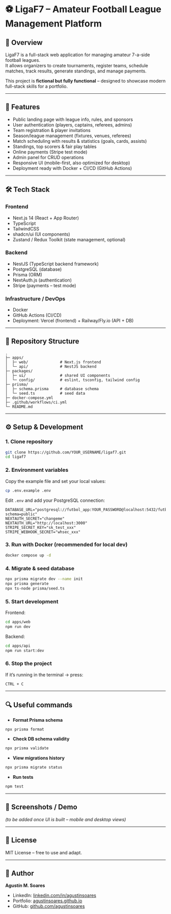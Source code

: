 # ⚽ LigaF7 – Amateur Football League Management Platform

## 📌 Overview
LigaF7 is a full-stack web application for managing amateur 7-a-side football leagues.  
It allows organizers to create tournaments, register teams, schedule matches, track results, generate standings, and manage payments.

This project is **fictional but fully functional** – designed to showcase modern full-stack skills for a portfolio.

---

## 🚀 Features
- Public landing page with league info, rules, and sponsors  
- User authentication (players, captains, referees, admins)  
- Team registration & player invitations  
- Season/league management (fixtures, venues, referees)  
- Match scheduling with results & statistics (goals, cards, assists)  
- Standings, top scorers & fair play tables  
- Online payments (Stripe test mode)  
- Admin panel for CRUD operations  
- Responsive UI (mobile-first, also optimized for desktop)  
- Deployment ready with Docker + CI/CD (GitHub Actions)  

---

## 🛠️ Tech Stack

### Frontend
- Next.js 14 (React + App Router)  
- TypeScript  
- TailwindCSS  
- shadcn/ui (UI components)  
- Zustand / Redux Toolkit (state management, optional)  

### Backend
- NestJS (TypeScript backend framework)  
- PostgreSQL (database)  
- Prisma (ORM)  
- NextAuth.js (authentication)  
- Stripe (payments – test mode)  

### Infrastructure / DevOps
- Docker  
- GitHub Actions (CI/CD)  
- Deployment: Vercel (frontend) + Railway/Fly.io (API + DB)  

---

## 📂 Repository Structure
```
.
├─ apps/
│  ├─ web/              # Next.js frontend
│  └─ api/              # NestJS backend
├─ packages/
│  ├─ ui/               # shared UI components
│  └─ config/           # eslint, tsconfig, tailwind config
├─ prisma/
│  ├─ schema.prisma     # database schema
│  └─ seed.ts           # seed data
├─ docker-compose.yml
├─ .github/workflows/ci.yml
└─ README.md
```

---

## ⚙️ Setup & Development

### 1. Clone repository
```bash
git clone https://github.com/YOUR_USERNAME/ligaf7.git
cd ligaf7
```

### 2. Environment variables
Copy the example file and set your local values:
```bash
cp .env.example .env
```

Edit `.env` and add your PostgreSQL connection:
```
DATABASE_URL="postgresql://futbol_app:YOUR_PASSWORD@localhost:5432/futbol_dev?schema=public"
NEXTAUTH_SECRET="changeme"
NEXTAUTH_URL="http://localhost:3000"
STRIPE_SECRET_KEY="sk_test_xxx"
STRIPE_WEBHOOK_SECRET="whsec_xxx"
```

### 3. Run with Docker (recommended for local dev)
```bash
docker compose up -d
```

### 4. Migrate & seed database
```bash
npx prisma migrate dev --name init
npx prisma generate
npx ts-node prisma/seed.ts
```

### 5. Start development

Frontend:
```bash
cd apps/web
npm run dev
```

Backend:
```bash
cd apps/api
npm run start:dev
```

### 6. Stop the project
If it’s running in the terminal → press:
```
CTRL + C
```

---

## 🔍 Useful commands
- **Format Prisma schema**
```bash
npx prisma format
```

- **Check DB schema validity**
```bash
npx prisma validate
```

- **View migrations history**
```bash
npx prisma migrate status
```

- **Run tests**
```bash
npm test
```

---

## 📸 Screenshots / Demo
_(to be added once UI is built – mobile and desktop views)_  

---

## 📄 License
MIT License – free to use and adapt.

---

## 👤 Author
**Agustín M. Soares**  
- LinkedIn: [linkedin.com/in/agustinsoares](https://www.linkedin.com/in/agustinsoares)  
- Portfolio: [agustinsoares.github.io](https://agustinsoares.github.io/)  
- GitHub: [github.com/agustinsoares](https://github.com/agustinsoares)  
